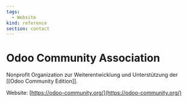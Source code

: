 ```yaml
---
tags:
  - Website
kind: reference
section: contact
---
```


# Odoo Community Association

Nonprofit Organization zur Weiterentwicklung und Unterstützung der [[Odoo Community Edition]].

Website: [https://odoo-community.org/](https://odoo-community.org/)
